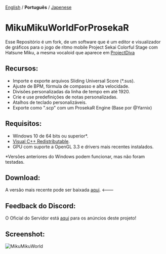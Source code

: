 [English](./README.md) / **Português** / [Japenese](./README.ja.md)

# MikuMikuWorldForProsekaR
Esse Repositório é um fork, de um software que é um editor e visualizador de gráficos para o jogo de ritmo mobile Project Sekai Colorful Stage com Hatsune Miku, a mesma vocaloid que aparece em [ProjectDiva](https://project-diva.fandom.com/wiki/Project_DIVA_Wiki)

## Recursos:
- Importe e exporte arquivos Sliding Universal Score (\*.sus).
- Ajuste de BPM, fórmula de compasso e alta velocidade.
- Divisões personalizadas da linha de tempo em até 1920.
- Crie e use predefinições de notas personalizadas.
- Atalhos de teclado personalizáveis.
- Exporte como ".scp" com um ProsekaR Engine (Base por @Yarnix)

## Requisitos:
- Windows 10 de 64 bits ou superior*.
- [Visual C++ Redistributable](https://aka.ms/vs/17/release/vc_redist.x64.exe).
- GPU com suporte a OpenGL 3.3 e drivers mais recentes instalados.

*Versões anteriores do Windows podem funcionar, mas não foram testadas.

## Download:
A versão mais recente pode ser baixada [aqui](https://github.com/Choccodrize/MikuMikuWorld/releases/tag/v3.4.1). <---

## Feedback do Discord:
O Oficial do Servidor está [aqui](https://discord.gg/FYMB5wgYDa) para os anúncios deste projeto!
 
## Screenshot:
![MikuMikuWorld](https://github.com/crash5band/MikuMikuWorld/assets/44091782/ba9dbcdf-fa77-4b44-b5e3-2858a283fce0) 

